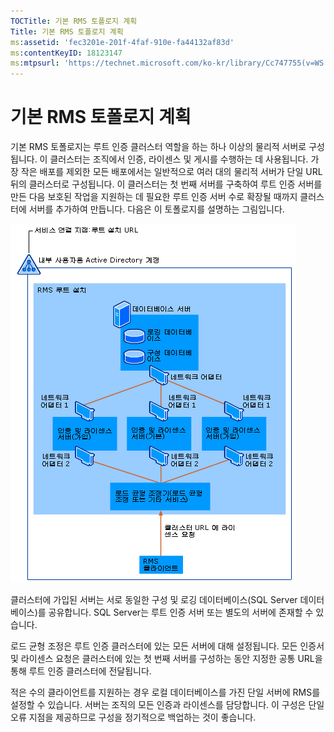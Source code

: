 ```yaml
---
TOCTitle: 기본 RMS 토폴로지 계획
Title: 기본 RMS 토폴로지 계획
ms:assetid: 'fec3201e-201f-4faf-910e-fa44132af83d'
ms:contentKeyID: 18123147
ms:mtpsurl: 'https://technet.microsoft.com/ko-kr/library/Cc747755(v=WS.10)'
---
```


기본 RMS 토폴로지 계획
======================

기본 RMS 토폴로지는 루트 인증 클러스터 역할을 하는 하나 이상의 물리적 서버로 구성됩니다. 이 클러스터는 조직에서 인증, 라이센스 및 게시를 수행하는 데 사용됩니다. 가장 작은 배포를 제외한 모든 배포에서는 일반적으로 여러 대의 물리적 서버가 단일 URL 뒤의 클러스터로 구성됩니다. 이 클러스터는 첫 번째 서버를 구축하여 루트 인증 서버를 만든 다음 보호된 작업을 지원하는 데 필요한 루트 인증 서버 수로 확장될 때까지 클러스터에 서버를 추가하여 만듭니다. 다음은 이 토폴로지를 설명하는 그림입니다.

![](images/Cc747755.a3332719-4d25-4694-a89a-7c31fd97ca3b(WS.10).gif)

클러스터에 가입된 서버는 서로 동일한 구성 및 로깅 데이터베이스(SQL Server 데이터베이스)를 공유합니다. SQL Server는 루트 인증 서버 또는 별도의 서버에 존재할 수 있습니다.

로드 균형 조정은 루트 인증 클러스터에 있는 모든 서버에 대해 설정됩니다. 모든 인증서 및 라이센스 요청은 클러스터에 있는 첫 번째 서버를 구성하는 동안 지정한 공통 URL을 통해 루트 인증 클러스터에 전달됩니다.

적은 수의 클라이언트를 지원하는 경우 로컬 데이터베이스를 가진 단일 서버에 RMS를 설정할 수 있습니다. 서버는 조직의 모든 인증과 라이센스를 담당합니다. 이 구성은 단일 오류 지점을 제공하므로 구성을 정기적으로 백업하는 것이 좋습니다.
